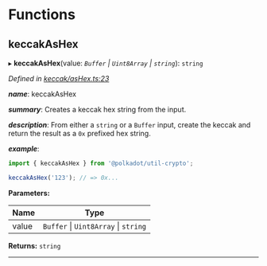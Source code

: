 

# Functions

<a id="keccakashex"></a>

##  keccakAsHex

▸ **keccakAsHex**(value: *`Buffer` \| `Uint8Array` \| `string`*): `string`

*Defined in [keccak/asHex.ts:23](https://github.com/polkadot-js/common/blob/ee2fe5e/packages/util-crypto/src/keccak/asHex.ts#L23)*

*__name__*: keccakAsHex

*__summary__*: Creates a keccak hex string from the input.

*__description__*: From either a `string` or a `Buffer` input, create the keccak and return the result as a `0x` prefixed hex string.

*__example__*:   

```javascript
import { keccakAsHex } from '@polkadot/util-crypto';

keccakAsHex('123'); // => 0x...
```

**Parameters:**

| Name | Type |
| ------ | ------ |
| value | `Buffer` \| `Uint8Array` \| `string` |

**Returns:** `string`

___

